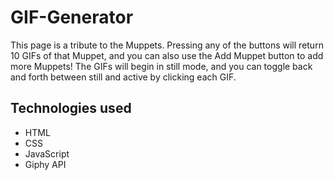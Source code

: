 # GIF-Generator

This page is a tribute to the Muppets. Pressing any of the buttons will return 10 GIFs of that Muppet, and you can also use the Add Muppet button to add more Muppets! The GIFs will begin in still mode, and you can toggle back and forth between still and active by clicking each GIF.

## Technologies used
* HTML
* CSS
* JavaScript
* Giphy API
